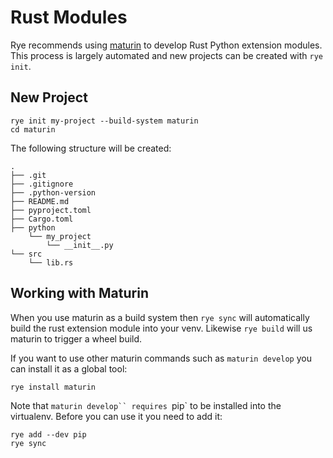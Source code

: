 # Rust Modules

Rye recommends using [maturin](https://github.com/PyO3/maturin) to develop Rust Python
extension modules.  This process is largely automated and new projects can be created
with `rye init`.

## New Project

```
rye init my-project --build-system maturin
cd maturin
```

The following structure will be created:

```
.
├── .git
├── .gitignore
├── .python-version
├── README.md
├── pyproject.toml
├── Cargo.toml
├── python
    └── my_project
        └── __init__.py
└── src
    └── lib.rs
``` 

## Working with Maturin

When you use maturin as a build system then `rye sync` will automatically build the rust
extension module into your venv.  Likewise `rye build` will us maturin to trigger a
wheel build.

If you want to use other maturin commands such as `maturin develop` you can install
it as a global tool:

```
rye install maturin
```

Note that `maturin develop`` requires `pip` to be installed into the virtualenv.  Before
you can use it you need to add it:

```
rye add --dev pip
rye sync
```
